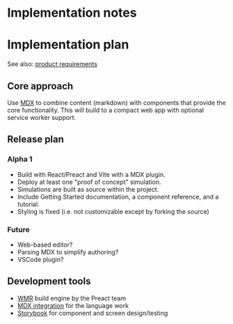 # Implementation notes

# Implementation plan

See also: [product requirements](requirements.md)

## Core approach

Use [MDX](https://mdxjs.com/) to combine content (markdown) with components that provide the core functionality. This 
will build to a compact web app with optional service worker support.

## Release plan

### Alpha 1

* Build with React/Preact and Vite with a MDX plugin.
* Deploy at least one "proof of concept" simulation.
* Simulations are built as source within the project.
* Include Getting Started documentation, a component reference, and a tutorial. 
* Styling is fixed (i.e. not customizable except by forking the source)

### Future

* Web-based editor?
* Parsing MDX to simplify authoring?
* VSCode plugin?

## Development tools

* [WMR](https://wmr.dev/) build engine by the Preact team
* [MDX integration](https://wmr.dev/) for the language work
* [Storybook](https://storybook.js.org/) for component and screen design/testing
